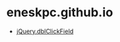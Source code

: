 # eneskpc.github.io

+ [jQuery.dblClickField](https://eneskpc.github.io/jquery.dblClickField/test.html)
